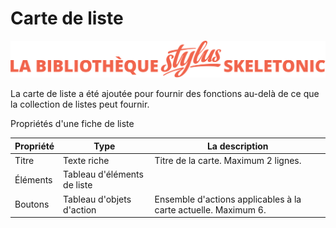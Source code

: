 # Carte de liste

![Bannière représentant la bibliothèque Stylus Skeletonic](../assets/skeletonic-stylus-titre.svg)

La carte de liste a été ajoutée pour fournir des fonctions au-delà de ce que la collection de listes peut fournir.

Propriétés d'une fiche de liste

| Propriété | Type | La description |
| ------------- | ------------- | ----------------------------------------------- |
| Titre | Texte riche | Titre de la carte. Maximum 2 lignes. |
| Éléments | Tableau d'éléments de liste | |
| Boutons | Tableau d'objets d'action | Ensemble d'actions applicables à la carte actuelle. Maximum 6. |
